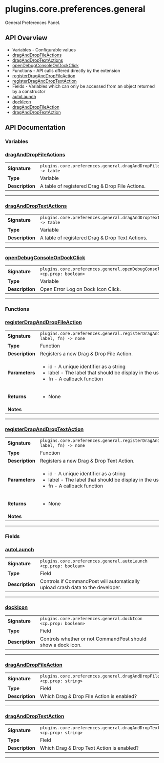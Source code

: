 # plugins.core.preferences.general

General Preferences Panel.

## API Overview
* Variables - Configurable values
 * [dragAndDropFileActions](#draganddropfileactions)
 * [dragAndDropTextActions](#draganddroptextactions)
 * [openDebugConsoleOnDockClick](#opendebugconsoleondockclick)
* Functions - API calls offered directly by the extension
 * [registerDragAndDropFileAction](#registerdraganddropfileaction)
 * [registerDragAndDropTextAction](#registerdraganddroptextaction)
* Fields - Variables which can only be accessed from an object returned by a constructor
 * [autoLaunch](#autolaunch)
 * [dockIcon](#dockicon)
 * [dragAndDropFileAction](#draganddropfileaction)
 * [dragAndDropTextAction](#draganddroptextaction)

## API Documentation

### Variables


### [dragAndDropFileActions](#draganddropfileactions)

|                                             |                                                                                     |
| --------------------------------------------|-------------------------------------------------------------------------------------|
| **Signature**                               | `plugins.core.preferences.general.dragAndDropFileActions -> table`                                                                    |
| **Type**                                    | Variable                                                                     |
| **Description**                             | A table of registered Drag & Drop File Actions.                                                                     |

---

### [dragAndDropTextActions](#draganddroptextactions)

|                                             |                                                                                     |
| --------------------------------------------|-------------------------------------------------------------------------------------|
| **Signature**                               | `plugins.core.preferences.general.dragAndDropTextActions -> table`                                                                    |
| **Type**                                    | Variable                                                                     |
| **Description**                             | A table of registered Drag & Drop Text Actions.                                                                     |

---

### [openDebugConsoleOnDockClick](#opendebugconsoleondockclick)

|                                             |                                                                                     |
| --------------------------------------------|-------------------------------------------------------------------------------------|
| **Signature**                               | `plugins.core.preferences.general.openDebugConsoleOnDockClick <cp.prop: boolean>`                                                                    |
| **Type**                                    | Variable                                                                     |
| **Description**                             | Open Error Log on Dock Icon Click.                                                                     |

---
### Functions


### [registerDragAndDropFileAction](#registerdraganddropfileaction)

|                                             |                                                                                     |
| --------------------------------------------|-------------------------------------------------------------------------------------|
| **Signature**                               | `plugins.core.preferences.general.registerDragAndDropFileAction(id, label, fn) -> none`                                                                    |
| **Type**                                    | Function                                                                     |
| **Description**                             | Registers a new Drag & Drop File Action.                                                                     |
| **Parameters**                              | <ul><li>id - A unique identifier as a string</li><li>label - The label that should be display in the user interface</li><li>fn - A callback function</li></ul> |
| **Returns**                                 | <ul><li>None</li></ul>          |
| **Notes**                                   | <ul></ul>                |

---

### [registerDragAndDropTextAction](#registerdraganddroptextaction)

|                                             |                                                                                     |
| --------------------------------------------|-------------------------------------------------------------------------------------|
| **Signature**                               | `plugins.core.preferences.general.registerDragAndDropTextAction(id, label, fn) -> none`                                                                    |
| **Type**                                    | Function                                                                     |
| **Description**                             | Registers a new Drag & Drop Text Action.                                                                     |
| **Parameters**                              | <ul><li>id - A unique identifier as a string</li><li>label - The label that should be display in the user interface</li><li>fn - A callback function</li></ul> |
| **Returns**                                 | <ul><li>None</li></ul>          |
| **Notes**                                   | <ul></ul>                |

---
### Fields


### [autoLaunch](#autolaunch)

|                                             |                                                                                     |
| --------------------------------------------|-------------------------------------------------------------------------------------|
| **Signature**                               | `plugins.core.preferences.general.autoLaunch <cp.prop: boolean>`                                                                    |
| **Type**                                    | Field                                                                     |
| **Description**                             | Controls if CommandPost will automatically upload crash data to the developer.                                                                     |

---

### [dockIcon](#dockicon)

|                                             |                                                                                     |
| --------------------------------------------|-------------------------------------------------------------------------------------|
| **Signature**                               | `plugins.core.preferences.general.dockIcon <cp.prop: boolean>`                                                                    |
| **Type**                                    | Field                                                                     |
| **Description**                             | Controls whether or not CommandPost should show a dock icon.                                                                     |

---

### [dragAndDropFileAction](#draganddropfileaction)

|                                             |                                                                                     |
| --------------------------------------------|-------------------------------------------------------------------------------------|
| **Signature**                               | `plugins.core.preferences.general.dragAndDropFileAction <cp.prop: string>`                                                                    |
| **Type**                                    | Field                                                                     |
| **Description**                             | Which Drag & Drop File Action is enabled?                                                                     |

---

### [dragAndDropTextAction](#draganddroptextaction)

|                                             |                                                                                     |
| --------------------------------------------|-------------------------------------------------------------------------------------|
| **Signature**                               | `plugins.core.preferences.general.dragAndDropTextAction <cp.prop: string>`                                                                    |
| **Type**                                    | Field                                                                     |
| **Description**                             | Which Drag & Drop Text Action is enabled?                                                                     |

---
